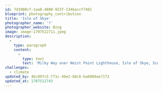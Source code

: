 ```yaml
---
id: 7d3900cf-1aa8-4800-923f-134baccf7481
blueprint: photography_contribution
title: 'Isle of Skye'
photographer_name: '?'
photographer_website: Bing
image: image-1707512711.jpeg
description:
  -
    type: paragraph
    content:
      -
        type: text
        text: 'Milky Way over Neist Point Lighthouse, Isle of Skye, Scotland'
challenges:
  - climate
updated_by: 46c097c5-771c-49e2-b8c6-ba6009ae7172
updated_at: 1707512743
---
```

